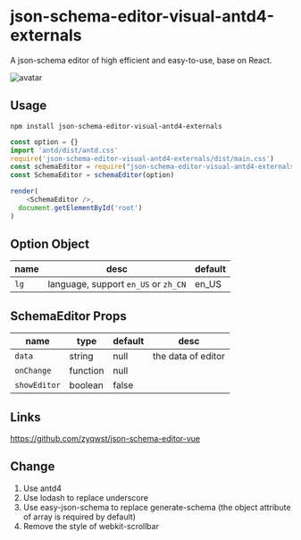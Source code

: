 # json-schema-editor-visual-antd4-externals
A json-schema editor of high efficient and easy-to-use, base on React.

![avatar](json-schema-editor-visual.jpg)

## Usage
```
npm install json-schema-editor-visual-antd4-externals
```

```js
const option = {}
import 'antd/dist/antd.css'
require('json-schema-editor-visual-antd4-externals/dist/main.css')
const schemaEditor = require("json-schema-editor-visual-antd4-externals/dist/main.js");
const SchemaEditor = schemaEditor(option)

render(
    <SchemaEditor />,
  document.getElementById('root')
)
```

## Option Object

| name | desc | default |
| ---- | ----------- | --------- |
| `lg` | language, support `en_US` or `zh_CN` | en_US 

## SchemaEditor Props

| name | type | default | desc
| ---- | ----------- | --------- | --------- |
| `data` | string | null | the data of editor
| `onChange`| function | null | 
| `showEditor` | boolean | false | 

## Links
https://github.com/zyqwst/json-schema-editor-vue

## Change

 1. Use antd4
 2. Use lodash to replace underscore
 3. Use easy-json-schema to replace generate-schema (the object attribute of array is required by default)
 4. Remove the style of webkit-scrollbar
